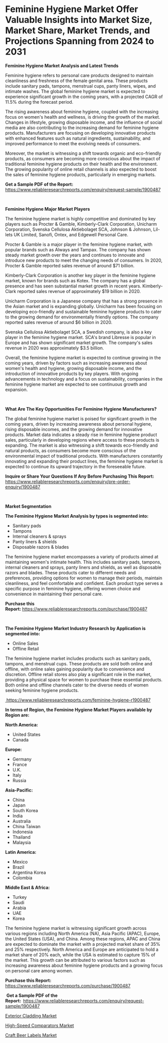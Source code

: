 <p><h1>Feminine Hygiene Market Offer Valuable Insights into Market Size, Market Share, Market Trends, and Projections Spanning from 2024 to 2031</h1></p><p><strong>Feminine Hygiene Market Analysis and Latest Trends</strong></p>
<p><p>Feminine hygiene refers to personal care products designed to maintain cleanliness and freshness of the female genital area. These products include sanitary pads, tampons, menstrual cups, panty liners, wipes, and intimate washes. The global feminine hygiene market is expected to experience significant growth in the coming years, with a projected CAGR of 11.5% during the forecast period.</p><p>The rising awareness about feminine hygiene, coupled with the increasing focus on women's health and wellness, is driving the growth of the market. Changes in lifestyle, growing disposable income, and the influence of social media are also contributing to the increasing demand for feminine hygiene products. Manufacturers are focusing on developing innovative products with enhanced features such as natural ingredients, sustainability, and improved performance to meet the evolving needs of consumers.</p><p>Moreover, the market is witnessing a shift towards organic and eco-friendly products, as consumers are becoming more conscious about the impact of traditional feminine hygiene products on their health and the environment. The growing popularity of online retail channels is also expected to boost the sales of feminine hygiene products, particularly in emerging markets.</p></p>
<p><strong>Get a Sample PDF of the Report:&nbsp;</strong> <a href="https://www.reliableresearchreports.com/enquiry/request-sample/1900487">https://www.reliableresearchreports.com/enquiry/request-sample/1900487</a></p>
<p>&nbsp;</p>
<p><strong>Feminine Hygiene Major Market Players</strong></p>
<p><p>The feminine hygiene market is highly competitive and dominated by key players such as Procter & Gamble, Kimberly-Clark Corporation, Unicharm Corporation, Svenska Cellulosa Aktiebolaget SCA, Johnson & Johnson, Lil-lets UK Limited, Sanofi, Ontex, and Edgewell Personal Care.</p><p>Procter & Gamble is a major player in the feminine hygiene market, with popular brands such as Always and Tampax. The company has shown steady market growth over the years and continues to innovate and introduce new products to meet the changing needs of consumers. In 2020, Procter & Gamble reported sales revenue of around $71 billion.</p><p>Kimberly-Clark Corporation is another key player in the feminine hygiene market, known for brands such as Kotex. The company has a global presence and has seen substantial market growth in recent years. Kimberly-Clark reported sales revenue of approximately $19 billion in 2020.</p><p>Unicharm Corporation is a Japanese company that has a strong presence in the Asian market and is expanding globally. Unicharm has been focusing on developing eco-friendly and sustainable feminine hygiene products to cater to the growing demand for environmentally friendly options. The company reported sales revenue of around $6 billion in 2020.</p><p>Svenska Cellulosa Aktiebolaget SCA, a Swedish company, is also a key player in the feminine hygiene market. SCA's brand Libresse is popular in Europe and has shown significant market growth. The company's sales revenue in 2020 was approximately $3.5 billion.</p><p>Overall, the feminine hygiene market is expected to continue growing in the coming years, driven by factors such as increasing awareness about women's health and hygiene, growing disposable income, and the introduction of innovative products by key players. With ongoing advancements in technology and a focus on sustainability, companies in the feminine hygiene market are expected to see continuous growth and expansion.</p></p>
<p>&nbsp;</p>
<p><strong>What Are The Key Opportunities For Feminine Hygiene Manufacturers?</strong></p>
<p><p>The global feminine hygiene market is poised for significant growth in the coming years, driven by increasing awareness about personal hygiene, rising disposable incomes, and the growing demand for innovative products. Market data indicates a steady rise in feminine hygiene product sales, particularly in developing regions where access to these products is expanding. The market is also witnessing a shift towards eco-friendly and natural products, as consumers become more conscious of the environmental impact of traditional products. With manufacturers constantly innovating and expanding their product lines, the feminine hygiene market is expected to continue its upward trajectory in the foreseeable future.</p></p>
<p><strong>Inquire or Share Your Questions If Any Before Purchasing This Report:</strong> <a href="https://www.reliableresearchreports.com/enquiry/pre-order-enquiry/1900487">https://www.reliableresearchreports.com/enquiry/pre-order-enquiry/1900487</a></p>
<p>&nbsp;</p>
<p><strong>Market Segmentation</strong></p>
<p><strong>The Feminine Hygiene Market Analysis by types is segmented into:</strong></p>
<p><ul><li>Sanitary pads</li><li>Tampons</li><li>Internal cleaners & sprays</li><li>Panty liners & shields</li><li>Disposable razors & blades</li></ul></p>
<p><p>The feminine hygiene market encompasses a variety of products aimed at maintaining women's intimate health. This includes sanitary pads, tampons, internal cleaners and sprays, panty liners and shields, as well as disposable razors and blades. These products cater to different needs and preferences, providing options for women to manage their periods, maintain cleanliness, and feel comfortable and confident. Each product type serves a specific purpose in feminine hygiene, offering women choice and convenience in maintaining their personal care.</p></p>
<p><strong>Purchase this Report:&nbsp;</strong><a href="https://www.reliableresearchreports.com/purchase/1900487">https://www.reliableresearchreports.com/purchase/1900487</a></p>
<p>&nbsp;</p>
<p><strong>The Feminine Hygiene Market Industry Research by Application is segmented into:</strong></p>
<p><ul><li>Online Sales</li><li>Offline Retail</li></ul></p>
<p><p>The feminine hygiene market includes products such as sanitary pads, tampons, and menstrual cups. These products are sold both online and offline, with online sales gaining popularity due to convenience and discretion. Offline retail stores also play a significant role in the market, providing a physical space for women to purchase these essential products. Both online and offline channels cater to the diverse needs of women seeking feminine hygiene products.</p></p>
<p><a href="https://www.reliableresearchreports.com/feminine-hygiene-r1900487">&nbsp;https://www.reliableresearchreports.com/feminine-hygiene-r1900487</a></p>
<p><strong>In terms of Region, the Feminine Hygiene Market Players available by Region are:</strong></p>
<p>
    <p> <strong> North America: </strong>
        <ul>
            <li>United States</li>
            <li>Canada</li>
        </ul>
        </p> 
    <p> <strong> Europe: </strong>
        <ul>
            <li>Germany</li>
            <li>France</li>
            <li>U.K.</li>
            <li>Italy</li>
            <li>Russia</li>
        </ul>
        </p> 
    <p> <strong> Asia-Pacific: </strong>
        <ul>
            <li>China</li>
            <li>Japan</li>
            <li>South Korea</li>
            <li>India</li>
            <li>Australia</li>
            <li>China Taiwan</li>
            <li>Indonesia</li>
            <li>Thailand</li>
            <li>Malaysia</li>
        </ul>
        </p> 
    <p> <strong> Latin America: </strong>
        <ul>
            <li>Mexico</li>
            <li>Brazil</li>
            <li>Argentina Korea</li>
            <li>Colombia</li>
        </ul>
        </p> 
    <p> <strong> Middle East & Africa: </strong>
        <ul>
            <li>Turkey</li>
            <li>Saudi</li>
            <li>Arabia</li>
            <li>UAE</li>
            <li>Korea</li>
        </ul>
    </p>
    </p>
<p><p>The feminine hygiene market is witnessing significant growth across various regions including North America (NA), Asia Pacific (APAC), Europe, the United States (USA), and China. Among these regions, APAC and China are expected to dominate the market with a projected market share of 35% and 25% respectively. North America and Europe are anticipated to hold a market share of 20% each, while the USA is estimated to capture 15% of the market. This growth can be attributed to various factors such as increasing awareness about feminine hygiene products and a growing focus on personal care among women.</p></p>
<p><strong>Purchase this Report: </strong><a href="https://www.reliableresearchreports.com/purchase/1900487">https://www.reliableresearchreports.com/purchase/1900487</a></p>
<p>&nbsp;<strong>Get a Sample PDF of the Report:&nbsp;&nbsp;</strong><a href="https://www.reliableresearchreports.com/enquiry/request-sample/1900487">https://www.reliableresearchreports.com/enquiry/request-sample/1900487</a></p>
<p><strong></strong></p>
<p><p><a href="https://medium.com/@enosstark/exterior-cladding-market-a-global-and-regional-analysis-2024-2031-ae69318cfb93">Exterior Cladding Market</a></p><p><a href="https://github.com/caylechardson65746/Market-Research-Report-List-1/blob/main/high-speed-comparators-market.md">High-Speed Comparators Market</a></p><p><a href="https://medium.com/@lawrencekelley6262/global-craft-beer-labels-market-size-share-analysis-by-product-type-by-application-by-region-70c5745b2b2e">Craft Beer Labels Market</a></p></p>